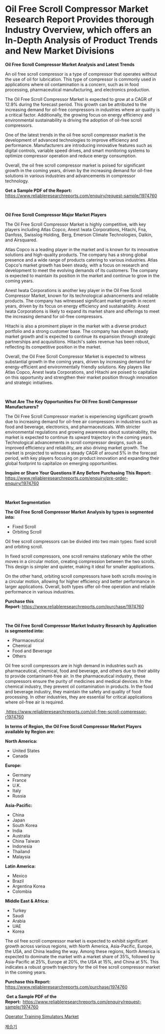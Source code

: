<p><h1>Oil Free Scroll Compressor Market Research Report Provides thorough Industry Overview, which offers an In-Depth Analysis of Product Trends and New Market Divisions</h1></p><p><strong>Oil Free Scroll Compressor Market Analysis and Latest Trends</strong></p>
<p><p>An oil free scroll compressor is a type of compressor that operates without the use of oil for lubrication. This type of compressor is commonly used in applications where oil contamination is a concern, such as in food processing, pharmaceutical manufacturing, and electronics production.</p><p>The Oil Free Scroll Compressor Market is expected to grow at a CAGR of 12.9% during the forecast period. This growth can be attributed to the increasing demand for oil-free compressors in industries where air quality is a critical factor. Additionally, the growing focus on energy efficiency and environmental sustainability is driving the adoption of oil-free scroll compressors.</p><p>One of the latest trends in the oil free scroll compressor market is the development of advanced technologies to improve efficiency and performance. Manufacturers are introducing innovative features such as digital controls, variable speed drives, and smart monitoring systems to optimize compressor operation and reduce energy consumption.</p><p>Overall, the oil free scroll compressor market is poised for significant growth in the coming years, driven by the increasing demand for oil-free solutions in various industries and advancements in compressor technology.</p></p>
<p><strong>Get a Sample PDF of the Report:&nbsp;</strong> <a href="https://www.reliableresearchreports.com/enquiry/request-sample/1974760">https://www.reliableresearchreports.com/enquiry/request-sample/1974760</a></p>
<p>&nbsp;</p>
<p><strong>Oil Free Scroll Compressor Major Market Players</strong></p>
<p><p>The Oil Free Scroll Compressor Market is highly competitive, with key players including Atlas Copco, Anest Iwata Corporations, Hitachi, Fna, Danfoss, Swisslog Holding, Berg, Emerson Climate Technologies, Daikin, and Airsquared. </p><p>Atlas Copco is a leading player in the market and is known for its innovative solutions and high-quality products. The company has a strong global presence and a wide range of products catering to various industries. Atlas Copco's market growth has been steady, with a focus on research and development to meet the evolving demands of its customers. The company is expected to maintain its position in the market and continue to grow in the coming years.</p><p>Anest Iwata Corporations is another key player in the Oil Free Scroll Compressor Market, known for its technological advancements and reliable products. The company has witnessed significant market growth in recent years, driven by its focus on energy efficiency and sustainability. Anest Iwata Corporations is likely to expand its market share and offerings to meet the increasing demand for oil-free compressors.</p><p>Hitachi is also a prominent player in the market with a diverse product portfolio and a strong customer base. The company has shown steady market growth and is expected to continue its expansion through strategic partnerships and acquisitions. Hitachi's sales revenue has been robust, reflecting its competitive position in the market.</p><p>Overall, the Oil Free Scroll Compressor Market is expected to witness substantial growth in the coming years, driven by increasing demand for energy-efficient and environmentally friendly solutions. Key players like Atlas Copco, Anest Iwata Corporations, and Hitachi are poised to capitalize on this opportunity and strengthen their market position through innovation and strategic initiatives.</p></p>
<p>&nbsp;</p>
<p><strong>What Are The Key Opportunities For Oil Free Scroll Compressor Manufacturers?</strong></p>
<p><p>The Oil Free Scroll Compressor market is experiencing significant growth due to increasing demand for oil-free air compressors in industries such as food and beverage, electronics, and pharmaceuticals. With stricter environmental regulations and growing awareness about sustainability, the market is expected to continue its upward trajectory in the coming years. Technological advancements in scroll compressor designs, such as improved efficiency and reliability, are also driving market growth. The market is projected to witness a steady CAGR of around 5% in the forecast period, with key players focusing on product innovation and expanding their global footprint to capitalize on emerging opportunities.</p></p>
<p><strong>Inquire or Share Your Questions If Any Before Purchasing This Report:</strong> <a href="https://www.reliableresearchreports.com/enquiry/pre-order-enquiry/1974760">https://www.reliableresearchreports.com/enquiry/pre-order-enquiry/1974760</a></p>
<p>&nbsp;</p>
<p><strong>Market Segmentation</strong></p>
<p><strong>The Oil Free Scroll Compressor Market Analysis by types is segmented into:</strong></p>
<p><ul><li>Fixed Scroll</li><li>Orbiting Scroll</li></ul></p>
<p><p>Oil free scroll compressors can be divided into two main types: fixed scroll and orbiting scroll. </p><p>In fixed scroll compressors, one scroll remains stationary while the other moves in a circular motion, creating compression between the two scrolls. This design is simpler and quieter, making it ideal for smaller applications.</p><p>On the other hand, orbiting scroll compressors have both scrolls moving in a circular motion, allowing for higher efficiency and better performance in larger applications. Overall, both types offer oil-free operation and reliable performance in various industries.</p></p>
<p><strong>Purchase this Report:&nbsp;</strong><a href="https://www.reliableresearchreports.com/purchase/1974760">https://www.reliableresearchreports.com/purchase/1974760</a></p>
<p>&nbsp;</p>
<p><strong>The Oil Free Scroll Compressor Market Industry Research by Application is segmented into:</strong></p>
<p><ul><li>Pharmaceutical</li><li>Chemical</li><li>Food and Beverage</li><li>Others</li></ul></p>
<p><p>Oil free scroll compressors are in high demand in industries such as pharmaceutical, chemical, food and beverage, and others due to their ability to provide contaminant-free air. In the pharmaceutical industry, these compressors ensure the purity of medicines and medical devices. In the chemical industry, they prevent oil contamination in products. In the food and beverage industry, they maintain the safety and quality of food processing. In other industries, they are essential for critical applications where oil-free air is required.</p></p>
<p><a href="https://www.reliableresearchreports.com/oil-free-scroll-compressor-r1974760">&nbsp;https://www.reliableresearchreports.com/oil-free-scroll-compressor-r1974760</a></p>
<p><strong>In terms of Region, the Oil Free Scroll Compressor Market Players available by Region are:</strong></p>
<p>
    <p> <strong> North America: </strong>
        <ul>
            <li>United States</li>
            <li>Canada</li>
        </ul>
        </p> 
    <p> <strong> Europe: </strong>
        <ul>
            <li>Germany</li>
            <li>France</li>
            <li>U.K.</li>
            <li>Italy</li>
            <li>Russia</li>
        </ul>
        </p> 
    <p> <strong> Asia-Pacific: </strong>
        <ul>
            <li>China</li>
            <li>Japan</li>
            <li>South Korea</li>
            <li>India</li>
            <li>Australia</li>
            <li>China Taiwan</li>
            <li>Indonesia</li>
            <li>Thailand</li>
            <li>Malaysia</li>
        </ul>
        </p> 
    <p> <strong> Latin America: </strong>
        <ul>
            <li>Mexico</li>
            <li>Brazil</li>
            <li>Argentina Korea</li>
            <li>Colombia</li>
        </ul>
        </p> 
    <p> <strong> Middle East & Africa: </strong>
        <ul>
            <li>Turkey</li>
            <li>Saudi</li>
            <li>Arabia</li>
            <li>UAE</li>
            <li>Korea</li>
        </ul>
    </p>
    </p>
<p><p>The oil free scroll compressor market is expected to exhibit significant growth across various regions, with North America, Asia-Pacific, Europe, the USA, and China leading the way. Among these regions, North America is expected to dominate the market with a market share of 35%, followed by Asia-Pacific at 25%, Europe at 20%, the USA at 15%, and China at 5%. This indicates a robust growth trajectory for the oil free scroll compressor market in the coming years.</p></p>
<p><strong>Purchase this Report: </strong><a href="https://www.reliableresearchreports.com/purchase/1974760">https://www.reliableresearchreports.com/purchase/1974760</a></p>
<p>&nbsp;<strong>Get a Sample PDF of the Report:&nbsp;&nbsp;</strong><a href="https://www.reliableresearchreports.com/enquiry/request-sample/1974760">https://www.reliableresearchreports.com/enquiry/request-sample/1974760</a></p>
<p><strong></strong></p>
<p><p><a href="https://github.com/sofayahoo2023/Market-Research-Report-List-4/blob/main/operator-training-simulators-market.md">Operator Training Simulators Market</a></p><p><a href="https://github.com/vss5505pa7z1p/Market-Research-Report-List-1/blob/main/480671025525.md">제습기</a></p></p>